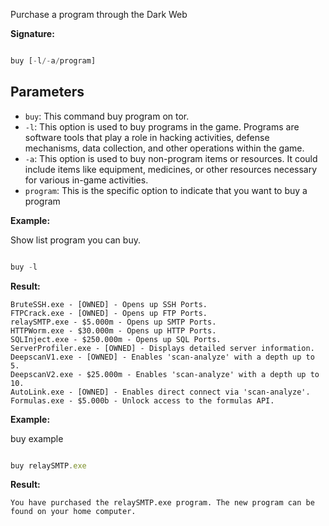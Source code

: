 
Purchase a program through the Dark Web
  
**Signature:**

  
```typescript

buy [-l/-a/program]

```

  

## Parameters

  
- `buy`: This command buy program on tor.
- `-l`:  This option is used to buy programs in the game. Programs are    software tools that play a role in hacking activities, defense mechanisms, data collection, and other operations within the game.
- `-a`: This option is used to buy non-program items or resources. It could include items like equipment, medicines, or other resources necessary for various in-game activities.
- `program`: This is the specific option to indicate that you want to buy a program 


**Example:**

  Show list program you can buy.
  
```typescript

buy -l

```

  

**Result:**

```Terminal
BruteSSH.exe - [OWNED] - Opens up SSH Ports.
FTPCrack.exe - [OWNED] - Opens up FTP Ports.
relaySMTP.exe - $5.000m - Opens up SMTP Ports. 
HTTPWorm.exe - $30.000m - Opens up HTTP Ports. 
SQLInject.exe - $250.000m - Opens up SQL Ports.
ServerProfiler.exe - [OWNED] - Displays detailed server information.
DeepscanV1.exe - [OWNED] - Enables 'scan-analyze' with a depth up to 5.
DeepscanV2.exe - $25.000m - Enables 'scan-analyze' with a depth up to 10.
AutoLink.exe - [OWNED] - Enables direct connect via 'scan-analyze'. Formulas.exe - $5.000b - Unlock access to the formulas API.
```


  
**Example:**

  buy example
  
```typescript

buy relaySMTP.exe

```

  
**Result:**

```Terminal
You have purchased the relaySMTP.exe program. The new program can be found on your home computer.
```



  


